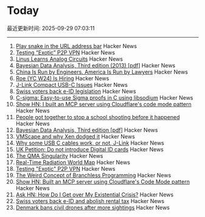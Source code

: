 # Today

最近更新时间: 2025-09-29 07:03:11

--- 
1. [Play snake in the URL address bar](https://demian.ferrei.ro/snake/) Hacker News
2. [Testing “Exotic” P2P VPN](https://blog.nommy.moe/blog/exotic-mesh-vpn/) Hacker News
3. [Linus Learns Analog Circuits](https://github.com/torvalds/GuitarPedal) Hacker News
4. [Bayesian Data Analysis, Third edition (2013) [pdf]](https://sites.stat.columbia.edu/gelman/book/BDA3.pdf) Hacker News
5. [China Is Run by Engineers. America Is Run by Lawyers](https://freakonomics.com/podcast/china-is-run-by-engineers-america-is-run-by-lawyers/) Hacker News
6. [Roe (YC W24) Is Hiring](https://news.ycombinator.com/item?id=45407951) Hacker News
7. [J-Link Compact USB-C Issues](https://alvarop.com/2025/09/j-link-compact-usb-c-issues/) Hacker News
8. [Swiss voters back e-ID legislation](https://www.admin.ch/gov/en/start/documentation/votes/20250928/e-id-act.html) Hacker News
9. [C-sigma: Easy-to-use Sigma proofs in C using libsodium](https://github.com/jedisct1/c-sigma) Hacker News
10. [Show HN: I built an MCP server using Cloudflare's code mode pattern](https://github.com/jx-codes/codemode-mcp) Hacker News
11. [People got together to stop a school shooting before it happened](https://www.nytimes.com/2025/09/27/nyregion/mass-shooting-prevention.html) Hacker News
12. [Bayesian Data Analysis, Third edition [pdf]](https://sites.stat.columbia.edu/gelman/book/BDA3.pdf) Hacker News
13. [VMScape and why Xen dodged it](https://virtualize.sh/blog/vmscape-and-why-xen-dodged-it/) Hacker News
14. [Why some USB C cables work, or not, J-Link](https://alvarop.com/2025/09/j-link-compact-usb-c-issues/) Hacker News
15. [UK Petition: Do not introduce Digital ID cards](https://petition.parliament.uk/petitions/730194) Hacker News
16. [The QMA Singularity](https://scottaaronson.blog/?p=9183) Hacker News
17. [Real-Time Radiation World Map](https://www.gmcmap.com/) Hacker News
18. [Testing "Exotic" P2P VPN](https://blog.nommy.moe/blog/exotic-mesh-vpn/) Hacker News
19. [The Weird Concept of Branchless Programming](https://sanixdk.xyz/blogs/the-weird-concept-of-branchless-programming) Hacker News
20. [Show HN: Built an MCP server using Cloudflare's Code Mode pattern](https://github.com/jx-codes/codemode-mcp) Hacker News
21. [Ask HN: How Do I Get over My Existential Crisis?](https://news.ycombinator.com/item?id=45405977) Hacker News
22. [Swiss voters back e-ID and abolish rental tax](https://www.swissinfo.ch/eng/swiss-politics/swiss-voters-have-decided-on-electronic-id-and-abolishing-rental-tax/90057432) Hacker News
23. [Denmark bans civil drones after more sightings](https://www.dw.com/en/denmark-bans-civil-drones-after-more-sightings/a-74166973) Hacker News
